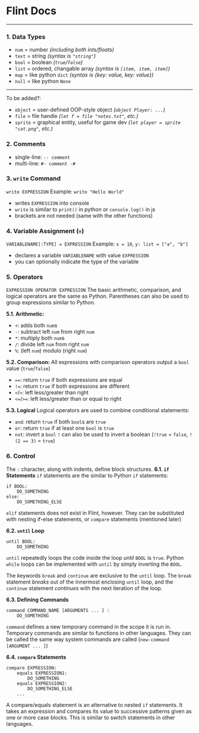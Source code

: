 # Flint Docs
---
### 1. Data Types
- `num` = number *(including both ints/floats)*
- `text` = string *(syntax is `"string"`)*
- `bool` = boolean *(`true`/`false`)*
- `list` = ordered, changable array *(syntax is `[item, item, item]`)*
- `map` = like python `dict` *(syntax is {key: value, key: value})*
- `null` = like python `None`
---
To be added?:
- `object` = user-defined OOP-style object *(`object Player: ...`)*
- `file` = file handle *(`let f = file "notes.txt"`, etc.)*
- `sprite` = graphical entity, useful for game dev *(`let player = sprite "cat.png"`, etc.)*

### 2. Comments
- single-line: `-- comment`
- multi-line: `#- comment -#`

### 3. `write` Command
`write EXPRESSION`
Example: `write "Hello World"`
- writes `EXPRESSION` into console
- `write` is similar to `print()` in python or `console.log()` in js
- brackets are not needed (same with the other functions)

### 4. Variable Assignment (`=`)
`VARIABLENAME[:TYPE] = EXPRESSION`
Example: `x = 10`, `y: list = ["a", "b"]`
- declares a variable `VARIABLENAME` with value `EXPRESSION`
- you can optionally indicate the type of the variable

### 5. Operators
`EXPRESSION OPERATOR EXPRESSION`
The basic arithmetic, comparison, and logical operators are the same as Python. Parentheses can also be used to group expressions similar to Python.

**5.1. Arithmetic:**
- `+`: adds both `num`s
- `-`: subtract left `num` from right `num`
- `*`: multiply both `num`s
- `/`: divide left `num` from right `num`
- `%`: (left `num`) modulo (right `num`)

**5.2. Comparison:**
All expressions with comparison operators output a `bool` value (`true`/`false`)
- `==`: return `true` if both expressions are equal
- `!=`: return `true` if both expressions are different
- `<`/`>`: left less/greater than right
- `<=`/`>=`: left less/greater than or equal to right

**5.3. Logical**
Logical operators are used to combine conditional statements:
- `and`: return `true` if both `bool`s are `true`
- `or`: return `true` if at least one `bool` is `true`
- `not`: invert a `bool`
`!` can also be used to invert a boolean (`!true` = `false`, `!(2 == 3)` = `true`)

### 6. Control
The `:` character, along with indents, define block structures.
**6.1. `if` Statements**
`if` statements are the similar to Python `if` statements:
```
if BOOL:
    DO_SOMETHING
else:
    DO_SOMETHING_ELSE
```
`elif` statements does not exist in Flint, however. They can be substituted with nesting if-else statements, or `compare` statements (mentioned later)

**6.2. `until` Loop**
```
until BOOL:
    DO_SOMETHING
```
`until` repeatedly loops the code inside the loop *until* `BOOL` is `true`. Python `while` loops can be implemented with `until` by simply inverting the `BOOL`.

The keywords `break` and `continue` are exclusive to the `until` loop. The `break` statement *breaks* out of the innermost enclosing `until` loop, and the `continue` statement *continues* with the next iteration of the loop.

**6.3. Defining Commands**
```
command COMMAND_NAME [ARGUMENTS ... ] :
    DO_SOMETHING
```
`command` defines a new temporary command in the scope it is run in. Temporary commands are similar to functions in other languages. They can be called the same way system commands are called (`new-command [ARGUMENT ... ]`)

**6.4. `compare` Statements**
```
compare EXPRESSION:
    equals EXPRESSION1:
        DO_SOMETHING
    equals EXPRESSION2:
        DO_SOMETHING_ELSE
    ...
```
A compare/equals statement is an alternative to nested `if` statements. It takes an expression and compares its value to successive patterns given as one or more case blocks. This is similar to switch statements in other languages.

